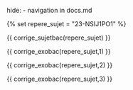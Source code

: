 hide: - navigation  in docs.md

{% set repere_sujet = "23-NSIJ1PO1" %}

{{ corrige_sujetbac(repere_sujet) }}


{{ corrige_exobac(repere_sujet,1) }}


{{ corrige_exobac(repere_sujet,2) }}


{{ corrige_exobac(repere_sujet,3) }}
